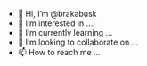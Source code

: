 - 👋 Hi, I’m @brakabusk
- 👀 I’m interested in ...
- 🌱 I’m currently learning ...
- 💞️ I’m looking to collaborate on ...
- 📫 How to reach me ...

<!---
brakabusk/brakabusk is a ✨ special ✨ repository because its `README.md` (this file) appears on your GitHub profile.
You can click the Preview link to take a look at your changes.
--->
